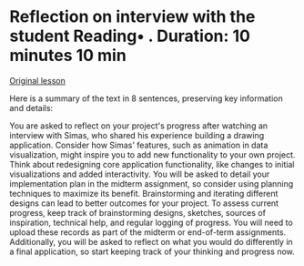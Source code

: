 # Reflection on interview with the student Reading• . Duration: 10 minutes 10 min

[Original lesson](https://www.coursera.org/learn/uol-introduction-to-programming-2/supplement/mLic6/reflection-on-interview-with-the-student)

Here is a summary of the text in 8 sentences, preserving key information and details:

You are asked to reflect on your project's progress after watching an interview with Simas, who shared his experience building a drawing application. Consider how Simas' features, such as animation in data visualization, might inspire you to add new functionality to your own project. Think about redesigning core application functionality, like changes to initial visualizations and added interactivity. You will be asked to detail your implementation plan in the midterm assignment, so consider using planning techniques to maximize its benefit. Brainstorming and iterating different designs can lead to better outcomes for your project. To assess current progress, keep track of brainstorming designs, sketches, sources of inspiration, technical help, and regular logging of progress. You will need to upload these records as part of the midterm or end-of-term assignments. Additionally, you will be asked to reflect on what you would do differently in a final application, so start keeping track of your thinking and progress now.


